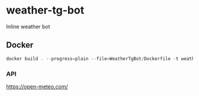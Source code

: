 # weather-tg-bot

Inline weather bot

## Docker

```powershell
docker build . --progress=plain --file=WeatherTgBot/Dockerfile -t weather-tg-bot:latest
```

### API
https://open-meteo.com/
